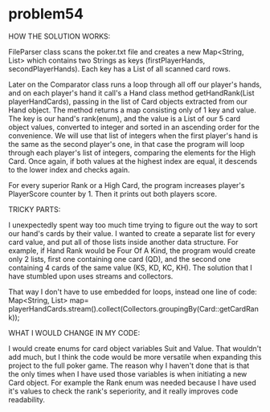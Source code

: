 # problem54
    
HOW THE SOLUTION WORKS:
    
FileParser class scans the poker.txt file and creates a new Map<String, List<Hand>> which contains two Strings as keys (firstPlayerHands, secondPlayerHands).
Each key has a List<Hand> of all scanned card rows. 

Later on the Comparator class runs a loop through all off our player's hands, and on each player's hand it call's a Hand class method getHandRank(List<Card> playerHandCards),
passing in the list of Card objects extracted from our Hand object. The method returns a map consisting only of 1 key and value. The key is our hand's rank(enum), and the
value is a List<Integer> of our 5 card object values, converted to integer and sorted in an ascending order for the convenience. We will use that list of integers when
the first player's hand is the same as the second player's one, in that case the program will loop through each player's list of integers, comparing the elements for the 
High Card. Once again, if both values at the highest index are equal, it descends to the lower index and checks again. 

For every superior Rank or a High Card, the program increases player's PlayerScore counter by 1. 
Then it prints out both players score.

TRICKY PARTS:

I unexpectedly spent way too much time trying to figure out the way to sort our hand's cards by their value. I wanted to create a separate list for every card value, 
and put all of those lists inside another data structure. For example, if Hand Rank would be Four Of A Kind, the program would create only 2 lists, first one containing 
one card (QD), and the second one containing 4 cards of the same value (KS, KD, KC, KH). The solution that I have stumbled upon uses streams and collectors.

That way I don't have to use embedded for loops, instead one line of code:
Map<String, List<Card>> map= playerHandCards.stream().collect(Collectors.groupingBy(Card::getCardRank));

WHAT I WOULD CHANGE IN MY CODE:

I would create enums for card object variables Suit and Value. That wouldn't add much, but I think the code would be more versatile when expanding this project to the full
poker game. The reason why I haven't done that is that the only times when I have used those variables is when initiating a new Card object. For example the Rank enum was 
needed because I have used it's values to check the rank's seperiority, and it really improves code readability.   
